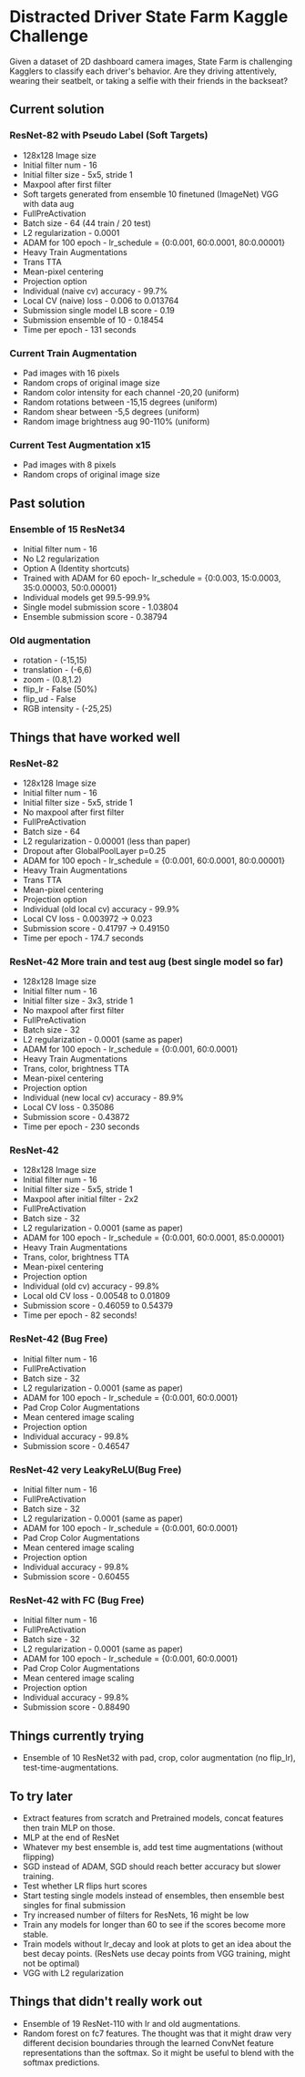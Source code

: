 # Distracted Driver State Farm Kaggle Challenge

Given a dataset of 2D dashboard camera images, State Farm is challenging Kagglers to classify each driver's behavior. Are they driving attentively, wearing their seatbelt, or taking a selfie with their friends in the backseat?

## Current solution

### ResNet-82 with Pseudo Label (Soft Targets)
* 128x128 Image size
* Initial filter num - 16
* Initial filter size - 5x5, stride 1
* Maxpool after first filter
* Soft targets generated from ensemble 10 finetuned (ImageNet) VGG with data aug
* FullPreActivation
* Batch size - 64 (44 train / 20 test)
* L2 regularization - 0.0001
* ADAM for 100 epoch - lr_schedule = {0:0.001, 60:0.0001, 80:0.00001}
* Heavy Train Augmentations
* Trans TTA
* Mean-pixel centering
* Projection option
* Individual (naive cv) accuracy - 99.7%
* Local CV (naive) loss - 0.006 to 0.013764
* Submission single model LB score - 0.19
* Submission ensemble of 10 - 0.18454
* Time per epoch - 131 seconds

### Current Train Augmentation
* Pad images with 16 pixels
* Random crops of original image size
* Random color intensity for each channel -20,20 (uniform)
* Random rotations between -15,15 degrees (uniform)
* Random shear between -5,5 degrees (uniform)
* Random image brightness aug 90-110% (uniform)

### Current Test Augmentation x15
* Pad images with 8 pixels
* Random crops of original image size

## Past solution

### Ensemble of 15 ResNet34
* Initial filter num - 16
* No L2 regularization
* Option A (Identity shortcuts)
* Trained with ADAM for 60 epoch- lr_schedule = {0:0.003, 15:0.0003, 35:0.00003, 50:0.00001}
* Individual models get 99.5-99.9%
* Single model submission score - 1.03804
* Ensemble submission score - 0.38794

### Old augmentation
* rotation - (-15,15)
* translation - (-6,6)
* zoom - (0.8,1.2)
* flip_lr - False (50%)
* flip_ud - False
* RGB intensity - (-25,25)

## Things that have worked well

### ResNet-82
* 128x128 Image size
* Initial filter num - 16
* Initial filter size - 5x5, stride 1
* No maxpool after first filter
* FullPreActivation
* Batch size - 64
* L2 regularization - 0.00001 (less than paper)
* Dropout after GlobalPoolLayer p=0.25
* ADAM for 100 epoch - lr_schedule = {0:0.001, 60:0.0001, 80:0.00001}
* Heavy Train Augmentations
* Trans TTA
* Mean-pixel centering
* Projection option
* Individual (old local cv) accuracy - 99.9%
* Local CV loss - 0.003972 -> 0.023
* Submission score - 0.41797 -> 0.49150
* Time per epoch - 174.7 seconds

### ResNet-42 More train and test aug (best single model so far)
* 128x128 Image size
* Initial filter num - 16
* Initial filter size - 3x3, stride 1
* No maxpool after first filter
* FullPreActivation
* Batch size - 32
* L2 regularization - 0.0001 (same as paper)
* ADAM for 100 epoch - lr_schedule = {0:0.001, 60:0.0001}
* Heavy Train Augmentations
* Trans, color, brightness TTA
* Mean-pixel centering
* Projection option
* Individual (new local cv) accuracy - 89.9%
* Local CV loss - 0.35086
* Submission score - 0.43872
* Time per epoch - 230 seconds

### ResNet-42
* 128x128 Image size
* Initial filter num - 16
* Initial filter size - 5x5, stride 1
* Maxpool after initial filter - 2x2
* FullPreActivation
* Batch size - 32
* L2 regularization - 0.0001 (same as paper)
* ADAM for 100 epoch - lr_schedule = {0:0.001, 60:0.0001, 85:0.00001}
* Heavy Train Augmentations
* Trans, color, brightness TTA
* Mean-pixel centering
* Projection option
* Individual (old cv) accuracy - 99.8%
* Local old CV loss - 0.00548 to 0.01809
* Submission score - 0.46059 to 0.54379
* Time per epoch - 82 seconds!

### ResNet-42 (Bug Free)
* Initial filter num - 16
* FullPreActivation
* Batch size - 32
* L2 regularization - 0.0001 (same as paper)
* ADAM for 100 epoch - lr_schedule = {0:0.001, 60:0.0001}
* Pad Crop Color Augmentations
* Mean centered image scaling
* Projection option
* Individual accuracy - 99.8%
* Submission score - 0.46547

### ResNet-42 very LeakyReLU(Bug Free)
* Initial filter num - 16
* FullPreActivation
* Batch size - 32
* L2 regularization - 0.0001 (same as paper)
* ADAM for 100 epoch - lr_schedule = {0:0.001, 60:0.0001}
* Pad Crop Color Augmentations
* Mean centered image scaling
* Projection option
* Individual accuracy - 99.8%
* Submission score - 0.60455

### ResNet-42 with FC (Bug Free)
* Initial filter num - 16
* FullPreActivation
* Batch size - 32
* L2 regularization - 0.0001 (same as paper)
* ADAM for 100 epoch - lr_schedule = {0:0.001, 60:0.0001}
* Pad Crop Color Augmentations
* Mean centered image scaling
* Projection option
* Individual accuracy - 99.8%
* Submission score - 0.88490


## Things currently trying

* Ensemble of 10 ResNet32 with pad, crop, color augmentation (no flip_lr), test-time-augmentations.

## To try later

* Extract features from scratch and Pretrained models, concat features then train MLP on those.
* MLP at the end of ResNet
* Whatever my best ensemble is, add test time augmentations (without flipping)
* SGD instead of ADAM, SGD should reach better accuracy but slower training.
* Test whether LR flips hurt scores
* Start testing single models instead of ensembles, then ensemble best singles for final submission
* Try increased number of filters for ResNets, 16 might be low
* Train any models for longer than 60 to see if the scores become more stable.
* Train models without lr_decay and look at plots to get an idea about the best decay points. (ResNets use decay points from VGG training, might not be optimal)
* VGG with L2 regularization

## Things that didn't really work out

* Ensemble of 19 ResNet-110 with lr and old augmentations.
* Random forest on fc7 features. The thought was that it might draw very different decision boundaries through the learned ConvNet feature representations than the softmax. So it might be useful to blend with the softmax predictions.
